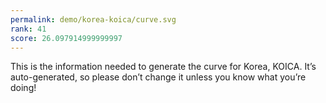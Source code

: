 ```yaml
---
permalink: demo/korea-koica/curve.svg
rank: 41
score: 26.097914999999997
---
```


This is the information needed to generate the curve for Korea, KOICA. It’s
auto-generated, so please don’t change it unless you know what you’re
doing!
